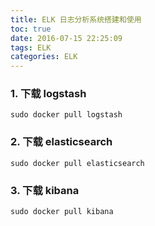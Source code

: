 ```yaml
---
title: ELK 日志分析系统搭建和使用
toc: true
date: 2016-07-15 22:25:09
tags: ELK
categories: ELK
---
```


<!--more-->

### 1. 下载 logstash
```
sudo docker pull logstash
```

### 2. 下载 elasticsearch

```
sudo docker pull elasticsearch
```

### 3. 下载 kibana

```
sudo docker pull kibana
```
